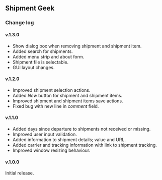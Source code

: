 ﻿## Shipment Geek

### Change log

#### v.1.3.0
* Show dialog box when removing shipment and shipment item.
* Added search for shipments.
* Added menu strip and about form.
* Shipment file is selectable.
* GUI layout changes.

#### v.1.2.0
* Improved shipment selection actions.
* Added _New_ button for shipment and shipment items.
* Improved shipment and shipment items save actions.
* Fixed bug with new line in _comment_ field.

#### v.1.1.0
* Added days since departure to shipments not received or missing.
* Improved user input validation.
* Added information to shipment details; value and URL.
* Added carrier and tracking information with link to shipment tracking.
* Improved window resizing behaviour.

#### v.1.0.0
Initial release.